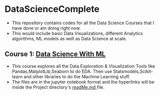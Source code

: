 # DataScienceComplete

* This repository contains codes for all the Data Science Courses that I have done or am doing right now.
* This would include basic Data Visualizations, different Analytics algorithms, ML models as well as Data Science at scale.

## Course 1: <a href="https://github.com/ravi0531rp/DataScienceComplete/tree/master/Data_Science_ML_Based"> Data Science With ML </a>
  * This course explores all the Data Exploration & Visualization Tools like Pandas,MatplotLib,Seaborn to do EDA. Then use Statsmodels,Scikit-learn and other libraries       to do the Machine Learning stuff.
  * The files are in the jupyter notebook format and the hyperlinks will be inside the Project directory's <a href="https://github.com/ravi0531rp/DataScienceComplete/blob/master/Data_Science_ML_Based/readme.md">readMe.md </a> file.
